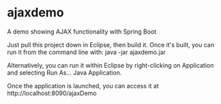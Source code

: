 # ajaxdemo
A demo showing AJAX functionality with Spring Boot

Just pull this project down in Eclipse, then build it. Once it's built, you can run it from the command line with:
java -jar ajaxdemo.jar

Alternatively, you can run it within Eclipse by right-clicking on Application and selecting Run As... Java Application.

Once the application is launched, you can access it at http://localhost:8090/ajaxDemo
